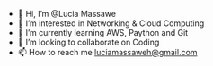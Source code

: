 - 👋 Hi, I’m @Lucia Massawe
- 👀 I’m interested in Networking & Cloud Computing
- 🌱 I’m currently learning AWS, Paython and Git
- 💞️ I’m looking to collaborate on Coding
- 📫 How to reach me luciamassaweh@gmail.com

<!---
LuciaMassawe/LuciaMassawe is a ✨ special ✨ repository because its `README.md` (this file) appears on your GitHub profile.
You can click the Preview link to take a look at your changes.
--->
